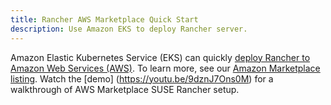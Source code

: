 ```yaml
---
title: Rancher AWS Marketplace Quick Start
description: Use Amazon EKS to deploy Rancher server.
---
```


Amazon Elastic Kubernetes Service (EKS) can quickly [deploy Rancher to Amazon Web Services (AWS)](https://documentation.suse.com/trd/kubernetes/single-html/gs_rancher_aws-marketplace/). To learn more, see our [Amazon Marketplace listing](https://aws.amazon.com/marketplace/pp/prodview-go7ent7goo5ae). Watch the [demo] (https://youtu.be/9dznJ7Ons0M) for a walkthrough of AWS Marketplace SUSE Rancher setup. 
